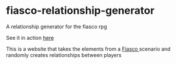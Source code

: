 # fiasco-relationship-generator
A relationship generator for the fiasco rpg

See it in action [here](http://monknomo.github.io/fiasco-relationship-generator/)

This is a website that takes the elements from a [Fiasco ](http://www.bullypulpitgames.com/games/fiasco/) scenario and randomly creates relationships between players
